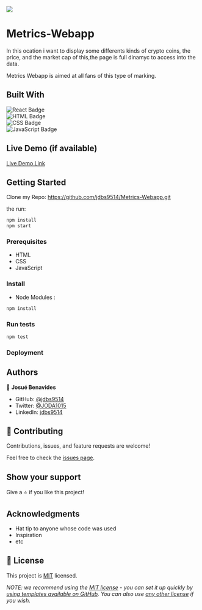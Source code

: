 ![](https://img.shields.io/badge/Microverse-blueviolet)

# Metrics-Webapp

In this ocation i want to display some differents kinds of crypto coins, the price, and the market cap of this,the page is full dinamyc to access into the data.

Metrics Webapp is aimed at all fans of this type of marking.


## Built With

<img alt="React Badge" src="https://img.shields.io/badge/React-20232A?style=for-the-badge&logo=react&logoColor=61DAFB"><br>
<img alt="HTML Badge" src="https://img.shields.io/badge/html5%20-%23E34F26.svg?&style=for-the-badge&logo=html5&logoColor=white"><br>
<img alt="CSS Badge" src="https://img.shields.io/badge/css3%20-%231572B6.svg?&style=for-the-badge&logo=css3&logoColor=white"><br>
<img alt="JavaScript Badge" src="https://img.shields.io/badge/javascript%20-%23323330.svg?&style=for-the-badge&logo=javascript&logoColor=%23F7DF1E"><br>

## Live Demo (if available)

[Live Demo Link](https://livedemo.com)


## Getting Started

Clone my Repo: https://github.com/jdbs9514/Metrics-Webapp.git

the run:

```markdown
npm install
npm start
```

### Prerequisites

- HTML
- CSS
- JavaScript
### Install
- Node Modules :
```markdown
npm install
```
### Run tests
```markdown
npm test
```
### Deployment



## Authors

👤 **Josué Benavides**

- GitHub: [@jdbs9514](https://github.com/jdbs9514)
- Twitter: [@JODA1015](https://twitter.com/JODA1015)
- LinkedIn: [jdbs9514](https://linkedin.com/in/jdbs9514)
## 🤝 Contributing

Contributions, issues, and feature requests are welcome!

Feel free to check the [issues page](../../issues/).

## Show your support

Give a ⭐️ if you like this project!

## Acknowledgments

- Hat tip to anyone whose code was used
- Inspiration
- etc

## 📝 License

This project is [MIT](./LICENSE) licensed.

_NOTE: we recommend using the [MIT license](https://choosealicense.com/licenses/mit/) - you can set it up quickly by [using templates available on GitHub](https://docs.github.com/en/communities/setting-up-your-project-for-healthy-contributions/adding-a-license-to-a-repository). You can also use [any other license](https://choosealicense.com/licenses/) if you wish._
